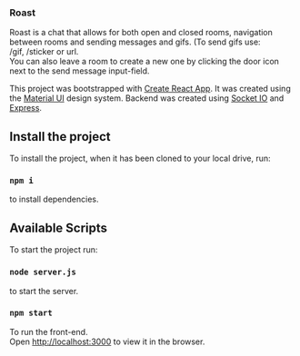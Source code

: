 ### Roast
Roast is a chat that allows for both open and closed rooms, navigation between rooms and sending messages and gifs. (To send gifs use:<br />/gif, /sticker or url.<br/>
You can also leave a room to create a new one by clicking the door icon next to the send message input-field.

This project was bootstrapped with [Create React App](https://github.com/facebook/create-react-app).
It was created using the [Material UI](https://material-ui.com/getting-started/installation/) design system.
Backend was created using [Socket IO](https://socket.io/get-started/chat/) and [Express](http://expressjs.com/en/starter/installing.html).

## Install the project

To install the project, when it has been cloned to your local drive, run:

### `npm i`

to install dependencies.

## Available Scripts
To start the project run:

### `node server.js`

to start the server.
    
### `npm start`

To run the front-end.<br />
Open [http://localhost:3000](http://localhost:3000) to view it in the browser.
